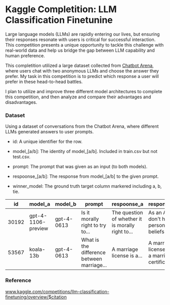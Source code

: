 # Kaggle Completition: LLM Classification Finetunine

Large language models (LLMs) are rapidly entering our lives, but ensuring their responses resonate with users is critical for successful interaction. This competition presents a unique opportunity to tackle this challenge with real-world data and help us bridge the gap between LLM capability and human preference.

This completition utilized a large dataset collected from [Chatbot Arena]((https://lmarena.ai)), where users chat with two anonymous LLMs and choose the answer they prefer. My task in this competition is to predict which response a user will prefer in these head-to-head battles.

I plan to utilize and improve three different model architectures to complete this competition, and then analyze and compare their advantages and disadvantages.

### Dataset 
Using a dataset of conversations from the Chatbot Arena, where different LLMs generated answers to user prompts.

- id: A unique identifier for the row.

- model_[a/b]: The identity of model_[a/b]. Included in train.csv but not test.csv.

- prompt: The prompt that was given as an input (to both models).

- respoonse_[a/b]: The response from model_[a/b] to the given prompt.

- winner_model: The ground truth target column markered including a, b, tie.


|id   |model_a           |model_b   |prompt                            |respoonse_a                                        |response_b|winner_model|
|------|------------------|----------|----------------------------------|---------------------------------------------------|----------|--------------|
|30192|gpt-4-1106-preview|gpt-4-0613|Is it morally right to try to...|The question of whether it is morally right to...|As an AI, I don't have personal beliefs or ...|a|
|53567|koala-13b|gpt-4-0613|What is the difference between marriage...|A marriage license is a...|A marriage license and a marriage certificate...|b|

### Reference
www.kaggle.com/competitions/llm-classification-finetuning/overview/$citation
